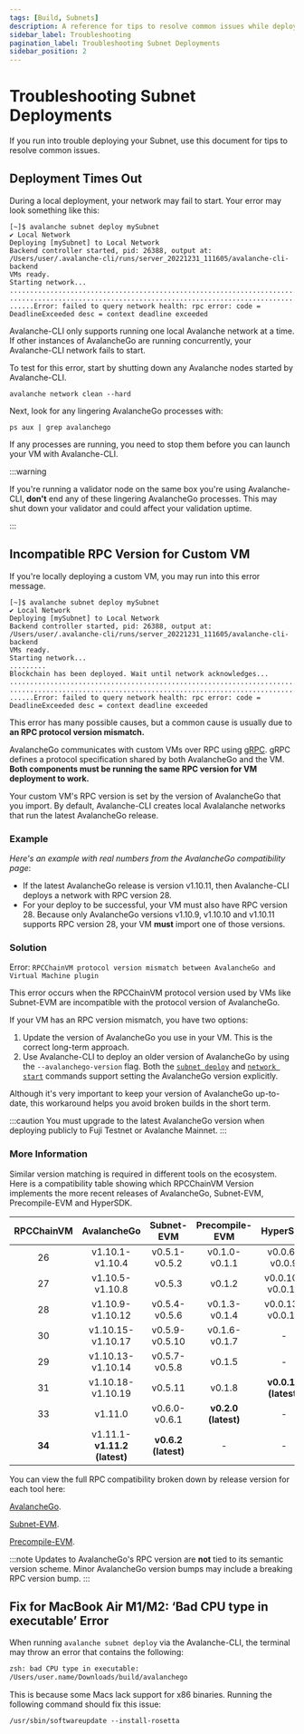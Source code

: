 ```yaml
---
tags: [Build, Subnets]
description: A reference for tips to resolve common issues while deploying Subnets on Avalanche.
sidebar_label: Troubleshooting
pagination_label: Troubleshooting Subnet Deployments
sidebar_position: 2
---
```


# Troubleshooting Subnet Deployments

If you run into trouble deploying your Subnet, use this document for tips to resolve common issues.

## Deployment Times Out

During a local deployment, your network may fail to start. Your error may look something like this:

```text
[~]$ avalanche subnet deploy mySubnet
✔ Local Network
Deploying [mySubnet] to Local Network
Backend controller started, pid: 26388, output at: /Users/user/.avalanche-cli/runs/server_20221231_111605/avalanche-cli-backend
VMs ready.
Starting network...
..................................................................................
..................................................................................
......Error: failed to query network health: rpc error: code = DeadlineExceeded desc = context deadline exceeded
```

Avalanche-CLI only supports running one local Avalanche network at a time. If other instances of
AvalancheGo are running concurrently, your Avalanche-CLI network fails to start.

To test for this error, start by shutting down any Avalanche nodes started by Avalanche-CLI.

```shell
avalanche network clean --hard
```

Next, look for any lingering AvalancheGo processes with:

```shell
ps aux | grep avalanchego
```

If any processes are running, you need to stop them before you can launch your VM with Avalanche-CLI.

:::warning

If you're running a validator node on the same box you're using Avalanche-CLI, **don't** end any
of these lingering AvalancheGo processes. This may shut down your validator and could affect
your validation uptime.

:::

## Incompatible RPC Version for Custom VM

If you're locally deploying a custom VM, you may run into this error message.

```text
[~]$ avalanche subnet deploy mySubnet
✔ Local Network
Deploying [mySubnet] to Local Network
Backend controller started, pid: 26388, output at: /Users/user/.avalanche-cli/runs/server_20221231_111605/avalanche-cli-backend
VMs ready.
Starting network...
.........
Blockchain has been deployed. Wait until network acknowledges...
..................................................................................
..................................................................................
......Error: failed to query network health: rpc error: code = DeadlineExceeded desc = context deadline exceeded
```

This error has many possible causes, but a common cause is usually due to **an RPC
protocol version mismatch.**

AvalancheGo communicates with custom VMs over RPC using [gRPC](https://grpc.io/). gRPC defines a
protocol specification shared by both AvalancheGo and the VM. **Both components must be running
the same RPC version for VM deployment to work.**

Your custom VM's RPC version is set by the version of AvalancheGo that you import. By default,
Avalanche-CLI creates local Avalalanche networks that run the latest AvalancheGo release.

### Example

_Here's an example with real numbers from the AvalancheGo compatibility page_:

- If the latest AvalancheGo release is version v1.10.11, then Avalanche-CLI deploys a network with
RPC version 28.
- For your deploy to be successful, your VM must also have RPC version 28. Because only
AvalancheGo versions v1.10.9, v1.10.10 and v1.10.11 supports RPC version 28, 
your VM **must** import one of those versions.

### Solution

Error: `RPCChainVM protocol version mismatch between AvalancheGo and Virtual Machine plugin`

This error occurs when the RPCChainVM protocol version used by VMs like Subnet-EVM
are incompatible with the protocol version of AvalancheGo.

If your VM has an RPC version mismatch, you have two options: 

1. Update the version of AvalancheGo you use in your VM. This is the correct long-term approach.
2. Use Avalanche-CLI to deploy an older version of AvalancheGo by using the
`--avalanchego-version` flag. Both the [`subnet deploy`](/tooling/avalanche-cli.md#subnet-deploy)
and [`network start`](/tooling/avalanche-cli.md#network-start) commands support
setting the AvalancheGo version explicitly.

Although it's very important to keep your version of AvalancheGo up-to-date,
this workaround helps you avoid broken builds in the short term. 

:::caution
You must upgrade to the latest AvalancheGo version when deploying publicly to 
Fuji Testnet or Avalanche Mainnet.
:::

### More Information

Similar version matching is required in different tools on the ecosystem. Here is a compatibility 
table showing which RPCChainVM Version implements the more recent releases of 
AvalancheGo, Subnet-EVM, Precompile-EVM and HyperSDK.


| RPCChainVM | AvalancheGo                    | Subnet-EVM          | Precompile-EVM      | HyperSDK |
| :--------: | :-------:                      | :-------:           | :-------:           | :-------: |
| 26         | v1.10.1-v1.10.4                | v0.5.1-v0.5.2       | v0.1.0-v0.1.1       | v0.0.6-v0.0.9 |
| 27         | v1.10.5-v1.10.8                | v0.5.3              | v0.1.2              | v0.0.10-v0.0.12 |
| 28         | v1.10.9-v1.10.12               | v0.5.4-v0.5.6       | v0.1.3-v0.1.4       | v0.0.13-v0.0.15 |
| 30         | v1.10.15-v1.10.17              | v0.5.9-v0.5.10      | v0.1.6-v0.1.7       | -            |
| 29         | v1.10.13-v1.10.14              | v0.5.7-v0.5.8       | v0.1.5              | -            |
| 31         | v1.10.18- v1.10.19             | v0.5.11             | v0.1.8              | **v0.0.16 (latest)**|
| 33         | v1.11.0                        | v0.6.0-v0.6.1       | **v0.2.0 (latest)** | -            |
| **34**     | v1.11.1- **v1.11.2 (latest)**  | **v0.6.2 (latest)** |   -                 | -            |




You can view the full RPC compatibility broken down by release version for each tool here: 

[AvalancheGo](https://github.com/ava-labs/avalanchego/blob/master/version/compatibility.json).

[Subnet-EVM](https://github.com/ava-labs/subnet-evm/blob/master/compatibility.json).

[Precompile-EVM](https://github.com/ava-labs/precompile-evm/blob/main/compatibility.json).


:::note
Updates to AvalancheGo's RPC version are **not** tied to its semantic version scheme. Minor AvalancheGo
version bumps may include a breaking RPC version bump.
:::

## Fix for MacBook Air M1/M2: ‘Bad CPU type in executable’ Error

When running `avalanche subnet deploy` via the Avalanche-CLI, the terminal may throw an error that
contains the following: 

``` zsh
zsh: bad CPU type in executable:
/Users/user.name/Downloads/build/avalanchego
```

This is because some Macs lack support for x86 binaries. Running the following command should fix
this issue:

`/usr/sbin/softwareupdate --install-rosetta`


